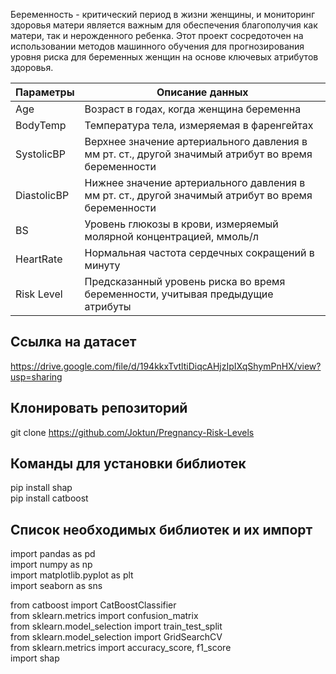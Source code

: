 Беременность - критический период в жизни женщины, и мониторинг здоровья матери является важным для обеспечения благополучия как матери, так и нерожденного ребенка. Этот проект сосредоточен на использовании методов машинного обучения для прогнозирования уровня риска для беременных женщин на основе ключевых атрибутов здоровья. <br>

| Параметры | Описание данных |
| --- | --- |
| Age | Возраст в годах, когда женщина беременна |
| BodyTemp | Температура тела, измеряемая в фаренгейтах |
| SystolicBP | Верхнее значение артериального давления в мм рт. ст., другой значимый атрибут во время беременности |
| DiastolicBP | Нижнее значение артериального давления в мм рт. ст., другой значимый атрибут во время беременности |
| BS | Уровень глюкозы в крови, измеряемый молярной концентрацией, ммоль/л |
| HeartRate | Нормальная частота сердечных сокращений в минуту |
| Risk Level | Предсказанный уровень риска во время беременности, учитывая предыдущие атрибуты |


## Ссылка на датасет
https://drive.google.com/file/d/194kkxTvtltiDiqcAHjzIpIXqShymPnHX/view?usp=sharing

## Клонировать репозиторий
git clone https://github.com/Joktun/Pregnancy-Risk-Levels

## Команды для установки библиотек
pip install shap <br>
pip install catboost

## Список необходимых библиотек и их импорт
import pandas as pd <br>
import numpy as np <br>
import matplotlib.pyplot as plt <br>
import seaborn as sns <br>

from catboost import CatBoostClassifier <br>
from sklearn.metrics import confusion_matrix <br>
from sklearn.model_selection import train_test_split <br>
from sklearn.model_selection import GridSearchCV <br>
from sklearn.metrics import accuracy_score, f1_score  <br>
import shap

